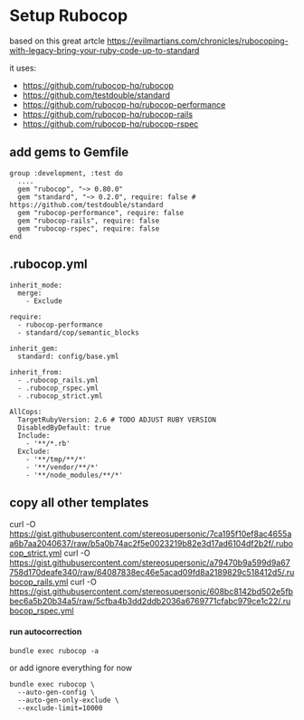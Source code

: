 # Setup Rubocop 

based on this great artcle https://evilmartians.com/chronicles/rubocoping-with-legacy-bring-your-ruby-code-up-to-standard

it uses:
* https://github.com/rubocop-hq/rubocop
* https://github.com/testdouble/standard
* https://github.com/rubocop-hq/rubocop-performance
* https://github.com/rubocop-hq/rubocop-rails
* https://github.com/rubocop-hq/rubocop-rspec 

## add gems to Gemfile

```
group :development, :test do
  ....
  gem "rubocop", "~> 0.80.0"
  gem "standard", "~> 0.2.0", require: false # https://github.com/testdouble/standard
  gem "rubocop-performance", require: false
  gem "rubocop-rails", require: false
  gem "rubocop-rspec", require: false
end

```

## .rubocop.yml

```
inherit_mode:
  merge:
    - Exclude

require:
  - rubocop-performance
  - standard/cop/semantic_blocks

inherit_gem:
  standard: config/base.yml

inherit_from:
  - .rubocop_rails.yml
  - .rubocop_rspec.yml
  - .rubocop_strict.yml

AllCops:
  TargetRubyVersion: 2.6 # TODO ADJUST RUBY VERSION
  DisabledByDefault: true
  Include:
    - '**/*.rb'
  Exclude:    
    - '**/tmp/**/*'
    - '**/vendor/**/*'
    - '**/node_modules/**/*'

```

## copy all other templates 

curl -O https://gist.githubusercontent.com/stereosupersonic/7ca195f10ef8ac4655aa6b7aa2040637/raw/b5a0b74ac2f5e0023219b82e3d17ad6104df2b2f/.rubocop_strict.yml
curl -O https://gist.githubusercontent.com/stereosupersonic/a79470b9a599d9a67758d170deafe340/raw/64087838ec46e5acad09fd8a2189829c518412d5/.rubocop_rails.yml
curl -O https://gist.githubusercontent.com/stereosupersonic/608bc8142bd502e5fbbec6a5b20b34a5/raw/5cfba4b3dd2ddb2036a6769771cfabc979ce1c22/.rubocop_rspec.yml


#### run autocorrection

```
bundle exec rubocop -a
``` 

or add ignore everything for now

```
bundle exec rubocop \
  --auto-gen-config \
  --auto-gen-only-exclude \
  --exclude-limit=10000
```